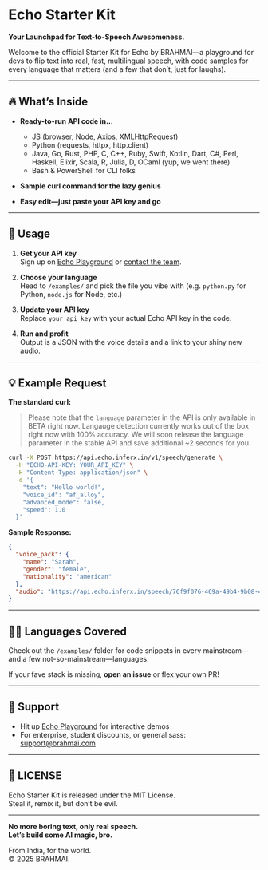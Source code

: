 # Echo Starter Kit

**Your Launchpad for Text-to-Speech Awesomeness.**

Welcome to the official Starter Kit for Echo by BRAHMAI—a playground for devs to flip text into real, fast, multilingual speech, with code samples for every language that matters (and a few that don’t, just for laughs).

---

## 🔥 What’s Inside

- **Ready-to-run API code in...**
  - JS (browser, Node, Axios, XMLHttpRequest)
  - Python (requests, httpx, http.client)
  - Java, Go, Rust, PHP, C, C++, Ruby, Swift, Kotlin, Dart, C#, Perl, Haskell, Elixir, Scala, R, Julia, D, OCaml (yup, we went there)
  - Bash & PowerShell for CLI folks

- **Sample curl command for the lazy genius**

- **Easy edit—just paste your API key and go**

---

## 🚀 Usage

1. **Get your API key**  
   Sign up on [Echo Playground](https://echo.brahmai.in) or [contact the team](mailto:support@brahmai.in).

2. **Choose your language**  
   Head to `/examples/` and pick the file you vibe with (e.g. `python.py` for Python, `node.js` for Node, etc.)

3. **Update your API key**  
   Replace `your_api_key` with your actual Echo API key in the code.

4. **Run and profit**  
   Output is a JSON with the voice details and a link to your shiny new audio.

---

## 💡 Example Request

**The standard curl:**

> Please note that the `language` parameter in the API is only available in BETA right now. Langauge detection currently works out of the box right now with 100% accuracy. We will soon release the language parameter in the stable API and save additional ~2 seconds for you.

```bash
curl -X POST https://api.echo.inferx.in/v1/speech/generate \
  -H "ECHO-API-KEY: YOUR_API_KEY" \
  -H "Content-Type: application/json" \
  -d '{
    "text": "Hello world!",
    "voice_id": "af_alloy",
    "advanced_mode": false,
    "speed": 1.0
  }'
```

**Sample Response:**
```json
{
  "voice_pack": {
    "name": "Sarah",
    "gender": "female",
    "nationality": "american"
  },
  "audio": "https://api.echo.inferx.in/speech/76f9f076-469a-49b4-9b08-4bbe4a3fe98f.wav"
}
```

---

## 🧑‍💻 Languages Covered

Check out the `/examples/` folder for code snippets in every mainstream—and a few not-so-mainstream—languages.

If your fave stack is missing, **open an issue** or flex your own PR!

---

## 💬 Support

- Hit up [Echo Playground](https://echo.brahmai.in) for interactive demos
- For enterprise, student discounts, or general sass: [support@brahmai.com](mailto:support@brahmai.com)

---

## 👑 LICENSE

Echo Starter Kit is released under the MIT License.  
Steal it, remix it, but don’t be evil.

---

**No more boring text, only real speech.  
Let’s build some AI magic, bro.**

From India, for the world.  
© 2025 BRAHMAI.